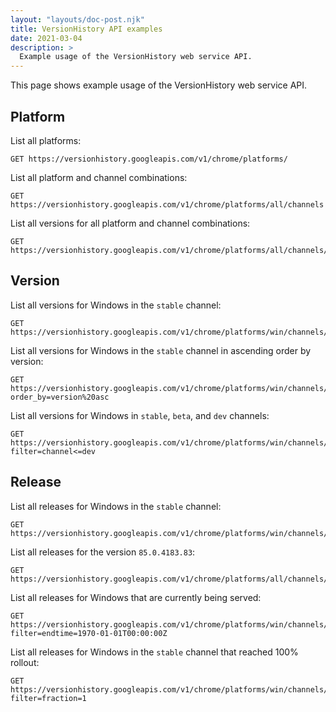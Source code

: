 ```yaml
---
layout: "layouts/doc-post.njk"
title: VersionHistory API examples
date: 2021-03-04
description: > 
  Example usage of the VersionHistory web service API.
---
```


This page shows example usage of the VersionHistory web service API.

## Platform

List all platforms:

```http
GET https://versionhistory.googleapis.com/v1/chrome/platforms/
```

List all platform and channel combinations:

```http
GET https://versionhistory.googleapis.com/v1/chrome/platforms/all/channels
```

List all versions for all platform and channel combinations:

```http
GET https://versionhistory.googleapis.com/v1/chrome/platforms/all/channels/all/versions
```

## Version

List all versions for Windows in the `stable` channel:

```http
GET https://versionhistory.googleapis.com/v1/chrome/platforms/win/channels/stable/versions
```

List all versions for Windows in the `stable` channel in ascending order by
version:

```http
GET https://versionhistory.googleapis.com/v1/chrome/platforms/win/channels/stable/versions?order_by=version%20asc
```

List all versions for Windows in `stable`, `beta`, and `dev` channels:

```http
GET https://versionhistory.googleapis.com/v1/chrome/platforms/win/channels/all/versions?filter=channel<=dev
```

## Release

List all releases for Windows in the `stable` channel:

```http
GET https://versionhistory.googleapis.com/v1/chrome/platforms/win/channels/stable/versions/all/releases
```

List all releases for the version `85.0.4183.83`:

```http
GET https://versionhistory.googleapis.com/v1/chrome/platforms/all/channels/all/versions/85.0.4183.83/releases
```

List all releases for Windows that are currently being served:

```http
GET https://versionhistory.googleapis.com/v1/chrome/platforms/win/channels/all/versions/all/releases?filter=endtime=1970-01-01T00:00:00Z
```

List all releases for Windows in the `stable` channel that reached 100% rollout:

```http
GET https://versionhistory.googleapis.com/v1/chrome/platforms/win/channels/stable/versions/all/releases?filter=fraction=1
```
